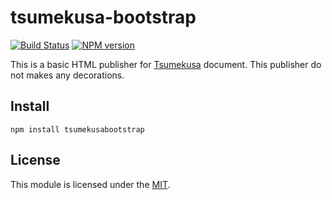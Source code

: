 # tsumekusa-bootstrap
[![Build Status](https://travis-ci.org/OrgaChem/tsumekusabootstrap.png?branch=master)](https://travis-ci.org/OrgaChem/tsumekusabootstrap)
[![NPM version](https://badge.fury.io/js/tsumekusabootstrap.png)](http://badge.fury.io/js/tsumekusabootstrap)

This is a basic HTML publisher for [Tsumekusa](https://github.com/OrgaChem/tsumekusa) document.  This publisher do not makes any decorations.


## Install
```
npm install tsumekusabootstrap
```


## License
This module is licensed under the [MIT](http://orgachem.mit-license.org).

